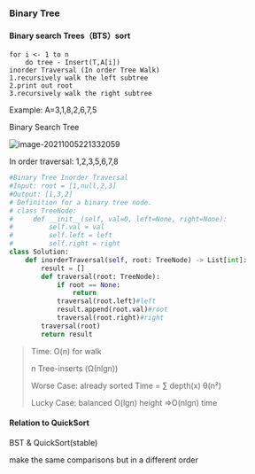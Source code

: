 ### Binary Tree

#### Binary search Trees（BTS）sort

```
for i <- 1 to n
	do tree - Insert(T,A[i])
inorder Traversal (In order Tree Walk)
1.recursively walk the left subtree
2.print out root
3.recursively walk the right subtree
```

Example: A=3,1,8,2,6,7,5

Binary Search Tree

![image-20211005221332059](C:\Users\Administrator\AppData\Roaming\Typora\typora-user-images\image-20211005221332059.png)

In order traversal: 1,2,3,5,6,7,8

```python
#Binary Tree Inorder Traversal
#Input: root = [1,null,2,3]
#Output: [1,3,2]
# Definition for a binary tree node.
# class TreeNode:
#     def __init__(self, val=0, left=None, right=None):
#         self.val = val
#         self.left = left
#         self.right = right
class Solution:
    def inorderTraversal(self, root: TreeNode) -> List[int]:
        result = []
        def traversal(root: TreeNode):
            if root == None:
                return
            traversal(root.left)#left
            result.append(root.val)#root
            traversal(root.right)#right
        traversal(root)
        return result
```

> Time: O(n) for walk
>
> n Tree-inserts	(Ω(nlgn))
>
> Worse Case: already sorted Time = ∑ depth(x) θ(n²)
>
> Lucky Case: balanced O(lgn) height =>O(nlgn) time

#### Relation to QuickSort

BST & QuickSort(stable)

make the same comparisons but in a different order



